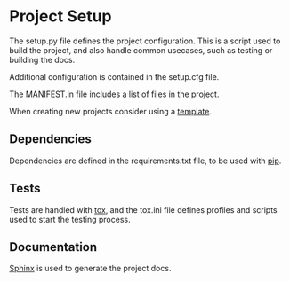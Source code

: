 # Project Setup

The setup.py file defines the project configuration. This is a script used to build the project, and also handle common usecases, such as testing or building the docs.

Additional configuration is contained in the setup.cfg file.

The MANIFEST.in file includes a list of files in the project.

When creating new projects consider using a [template][templates].

## Dependencies

Dependencies are defined in the requirements.txt file, to be used with [pip][pip].

## Tests

Tests are handled with [tox][tox], and the tox.ini file defines profiles and scripts used to start the testing process.

## Documentation

[Sphinx][sphinx] is used to generate the project docs.

[templates]: ./templates
[pip]: https://pypi.python.org/pypi/pip
[sphinx]: http://www.sphinx-doc.org/
[tox]: https://tox.readthedocs.io